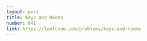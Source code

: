 ```yaml
---
layout: post
title: Keys and Rooms
number: 841
link: https://leetcode.com/problems/keys-and-rooms
---
```

